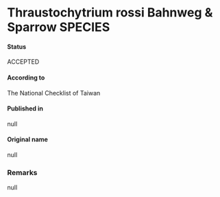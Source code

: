 Thraustochytrium rossi Bahnweg & Sparrow SPECIES
=======

#### Status
ACCEPTED

#### According to
The National Checklist of Taiwan

#### Published in
null

#### Original name
null

### Remarks
null